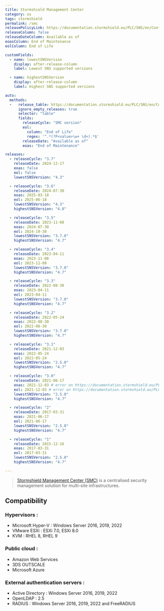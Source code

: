 ```yaml
---
title: Stormshield Management Center
category: os
tags: stormshield
permalink: /smc
releasePolicyLink: https://documentation.stormshield.eu/PLC/SNS/en/Content/SNS_Product_Life_Cycle/Matrices_SMC.htm
releaseColumn: false
releaseDateColumn: Available as of
eoasColumn: End of Maintenance
eolColumn: End of Life

customFields:
  - name: lowestSNSVersion
    display: after-release-column
    label: Lowest SNS supported versions

  - name: highestSNSVersion
    display: after-release-column
    label: Highest SNS supported versions

auto:
  methods:
  -   release_table: https://documentation.stormshield.eu/PLC/SNS/en/Content/SNS_Product_Life_Cycle/Matrices_SMC.htm
      ignore_empty_releases: true
      selector: "table"
      fields:
        releaseCycle: "SMC version"
        eol:
          column: "End of Life"
          regex: '^.*(?P<value>\w+ \d+).*$'
        releaseDate: "Available as of"
        eoas: "End of Maintenance"

releases:
  - releaseCycle: "3.7"
    releaseDate: 2024-12-17
    eoas: false
    eol: false
    lowestSNSVersion: "4.3"

  - releaseCycle: "3.6"
    releaseDate: 2024-07-30
    eoas: 2025-03-18
    eol: 2025-06-18
    lowestSNSVersion: "4.3"
    highestSNSVersion: "4.8"

  - releaseCycle: "3.5"
    releaseDate: 2023-11-08
    eoas: 2024-07-30
    eol: 2024-10-30
    lowestSNSVersion: "3.7.0"
    highestSNSVersion: "4.7"

  - releaseCycle: "3.4"
    releaseDate: 2023-04-11
    eoas: 2023-11-08
    eol: 2023-11-08
    lowestSNSVersion: "3.7.0"
    highestSNSVersion: "4.7"

  - releaseCycle: "3.3"
    releaseDate: 2022-08-30
    eoas: 2023-04-11
    eol: 2023-04-11
    lowestSNSVersion: "3.7.0"
    highestSNSVersion: "4.7"

  - releaseCycle: "3.2"
    releaseDate: 2022-05-24
    eoas: 2022-08-30
    eol: 2022-08-30
    lowestSNSVersion: "3.7.0"
    highestSNSVersion: "4.7"

  - releaseCycle: "3.1"
    releaseDate: 2021-12-03
    eoas: 2022-05-24
    eol: 2022-05-24
    lowestSNSVersion: "2.5.0"
    highestSNSVersion: "4.7"

  - releaseCycle: "3.0"
    releaseDate: 2021-06-17
    eoas: 2021-12-03 # error on https://documentation.stormshield.eu/PLC/SNS/en/Content/SNS_Product_Life_Cycle/Matrices_SMC.htm table
    eol: 2021-12-03 # error on https://documentation.stormshield.eu/PLC/SNS/en/Content/SNS_Product_Life_Cycle/Matrices_SMC.htm table
    lowestSNSVersion: "2.5.0"
    highestSNSVersion: "4.7"

  - releaseCycle: "2"
    releaseDate: 2017-03-31
    eoas: 2021-06-17
    eol: 2021-06-17
    lowestSNSVersion: "2.5.0"
    highestSNSVersion: "4.7"

  - releaseCycle: "1"
    releaseDate: 2015-12-16
    eoas: 2017-03-31
    eol: 2017-03-31
    lowestSNSVersion: "2.5.0"
    highestSNSVersion: "4.7"

---
```


> [Stormshield Management Center (SMC)](https://www.stormshield.com/products-services/products/network-security/administration-tools-sns-firewalls/stormshield-management-center/) is a centralised security management solution for multi-site infrastructures.

## Compatibility

### Hypervisors :

- Microsoft Hyper-V : Windows Server 2016, 2019, 2022
- VMware ESXi : ESXi 7.0, ESXi 8.0
- KVM : RHEL 8, RHEL 9

### Public cloud :

- Amazon Web Services
- 3DS OUTSCALE
- Microsoft Azure

### External authentication servers :

- Active Directory : Windows Server 2016, 2019, 2022
- OpenLDAP : 2.5
- RADIUS : Windows Server 2016, 2019, 2022 and FreeRADIUS
